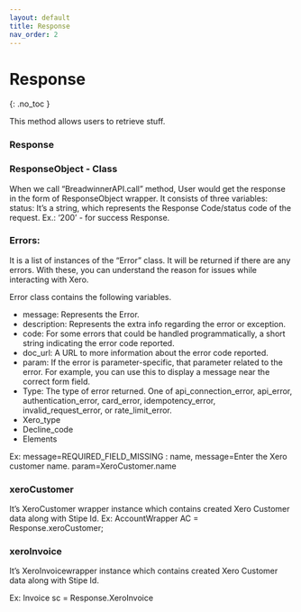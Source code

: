```yaml
---
layout: default
title: Response
nav_order: 2
---
```


# Response
{: .no_toc }

This method allows users to retrieve stuff.


### Response
### ResponseObject - Class
When we call “BreadwinnerAPI.call” method, User would get the response in the form of ResponseObject wrapper. It consists of three variables: status: It’s a string, which represents the Response Code/status code of the request. Ex.: ‘200’ - for success Response.

### Errors:
It is a list of instances of the “Error” class. It will be returned if there are any errors. With these, you can understand the reason for issues while interacting with Xero.

Error class contains the following variables.
<ul>
<li>message: Represents the Error.</li>
<li>description: Represents the extra info regarding the error or exception.</li>
<li>code: For some errors that could be handled programmatically, a short string indicating the error code reported.</li>
<li>doc_url: A URL to more information about the error code reported.</li>
<li>param: If the error is parameter-specific, that parameter related to the error. For example, you can use this to display a message near the correct form field.</li>
<li>Type: The type of error returned. One of api_connection_error, api_error, authentication_error, card_error, idempotency_error, invalid_request_error, or rate_limit_error.</li>
<li>Xero_type</li>
<li>Decline_code</li>
<li>Elements</li>
</ul>
Ex: message=REQUIRED_FIELD_MISSING : name, message=Enter the Xero customer name. param=XeroCustomer.name

### xeroCustomer
It’s XeroCustomer wrapper instance which contains created Xero Customer data along with Stipe Id.
Ex: AccountWrapper AC = Response.xeroCustomer;

### xeroInvoice
It’s XeroInvoicewrapper instance which contains created Xero Customer data along with Stipe Id.

Ex: Invoice sc = Response.XeroInvoice
